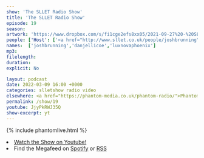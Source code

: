 ```yaml
---
show: 'The SLLET Radio Show'
title: 'The SLLET Radio Show'
episode: 19
season: 
artwork: 'https://www.dropbox.com/s/fi1cge2efs8xx05/2021-09-27%20-%20SLLET%20radio%20square.png?raw=1'
people: ['Host': ['<a href="http://www.sllet.co.uk/people/joshbrunning">Josh Brunning</a>','<a href="http://www.sllet.co.uk/people/danjellicoe">Dan Jellicoe</a>'],'Guests':'<a href="http://www.sllet.co.uk/people/luxnovaphoenix">Lux Nova Phoenix</a>']
names:  ['joshbrunning','danjellicoe','luxnovaphoenix']
mp3: 
filelength: 
duration: 
explicit: No

layout: podcast
date: 2022-03-09 16:00 +0000
categories: slletshow radio video
elsewhere: <a href="https://phantom-media.co.uk/phantom-radio/">Phantom Media</a>
permalink: /show/19
youtube: JjyPkRWJ35Q
show-excerpt: yt
---
```

{% include phantomlive.html %}

<li><a href="https://youtu.be/JjyPkRWJ35Q">Watch the Show on Youtube!</a></li>
<li>Find the Megafeed on <a href="https://open.spotify.com/show/1WGc6YCF3UfAL7E62gHLAS?si=eff5901deb8d498e">Spotify</a> or <a href="https://anchor.fm/s/849e58ac/podcast/rss">RSS</a></li>
